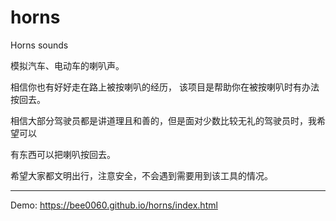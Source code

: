 # horns
Horns sounds

模拟汽车、电动车的喇叭声。

 
相信你也有好好走在路上被按喇叭的经历， 该项目是帮助你在被按喇叭时有办法按回去。
 
相信大部分驾驶员都是讲道理且和善的，但是面对少数比较无礼的驾驶员时，我希望可以
 
有东西可以把喇叭按回去。
 
希望大家都文明出行，注意安全，不会遇到需要用到该工具的情况。

---------

Demo: https://bee0060.github.io/horns/index.html